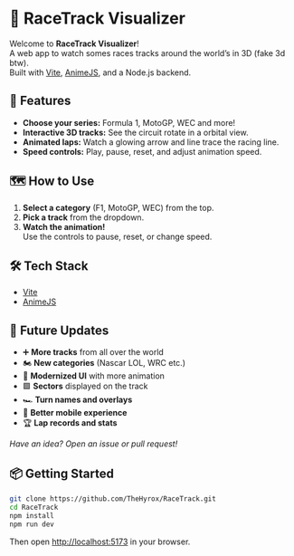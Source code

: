 # 🏁 RaceTrack Visualizer

Welcome to **RaceTrack Visualizer**!  
A web app to watch somes races tracks around the world’s in 3D (fake 3d btw).  
Built with [Vite](https://vitejs.dev/), [AnimeJS](https://animejs.com/), and a Node.js backend.

## 🚦 Features

- **Choose your series:** Formula 1, MotoGP, WEC and more!
- **Interactive 3D tracks:** See the circuit rotate in a orbital view.
- **Animated laps:** Watch a glowing arrow and line trace the racing line.
- **Speed controls:** Play, pause, reset, and adjust animation speed.

## 🗺️ How to Use

1. **Select a category** (F1, MotoGP, WEC) from the top.
2. **Pick a track** from the dropdown.
3. **Watch the animation!**  
   Use the controls to pause, reset, or change speed.

## 🛠️ Tech Stack

- [Vite](https://vitejs.dev/) 
- [AnimeJS](https://animejs.com/)

## 🌱 Future Updates

- ➕ **More tracks** from all over the world
- 🏍️ **New categories** (Nascar LOL, WRC etc.)
- 🎨 **Modernized UI** with more animation
- 🟩 **Sectors** displayed on the track
- 🏎️ **Turn names and overlays**
- 📱 **Better mobile experience**
- 🏆 **Lap records and stats**

*Have an idea? Open an issue or pull request!*

## 📦 Getting Started

```bash
git clone https://github.com/TheHyrox/RaceTrack.git
cd RaceTrack
npm install
npm run dev
```

Then open [http://localhost:5173](http://localhost:5173) in your browser.